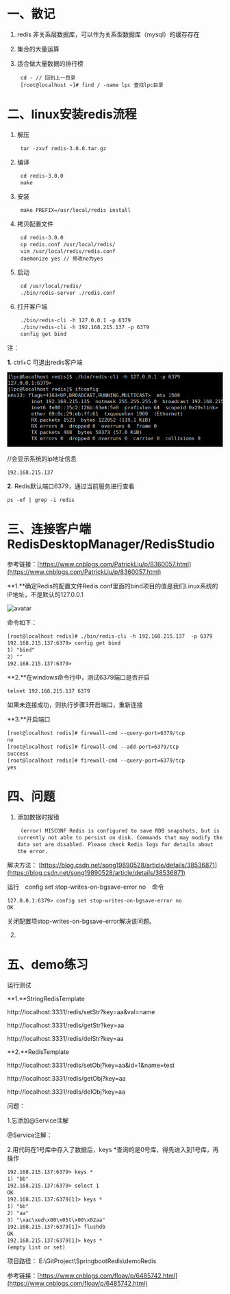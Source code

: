 # 一、散记 #

1. redis 非关系层数据库，可以作为关系型数据库（mysql）的缓存存在
2. 集合的大量运算
3. 适合做大量数据的排行榜

		cd - // 回到上一目录
		[root@localhost ~]# find / -name lpc 查找lpc目录


# 二、linux安装redis流程 #

1. 解压

		tar -zxvf redis-3.0.0.tar.gz

2. 编译

    	cd redis-3.0.0
    	make

3. 安装

      	make PREFIX=/usr/local/redis install

4. 拷贝配置文件

		cd redis-3.0.0
		cp redis.conf /usr/local/redis/
		vim /usr/local/redis/redis.conf
		daemonize yes // 修改no为yes

5. 启动

    	cd /usr/local/redis/
		./bin/redis-server ./redis.conf



6. 打开客户端

    	./bin/redis-cli -h 127.0.0.1 -p 6379
    	./bin/redis-cli -h 192.168.215.137 -p 6379
    	config get bind

注：

**1.** ctrl+C 可退出redis客户端

![avatar](/pic/redis学习1.png)

//会显示系统的ip地址信息

    192.168.215.137

**2.** Redis默认端口6379，通过当前服务进行查看

   	ps -ef | grep -i redis


# 三、连接客户端RedisDesktopManager/RedisStudio #

参考链接：[https://www.cnblogs.com/PatrickLiu/p/8360057.html](https://www.cnblogs.com/PatrickLiu/p/8360057.html)

**1.**确定Redis的配置文件Redis.conf里面的bind项目的值是我们Linux系统的IP地址，不是默认的127.0.0.1

![avatar](E:\book\linux+redis\pic\redis学习2.png)

命令如下：

    [root@localhost redis]# ./bin/redis-cli -h 192.168.215.137  -p 6379
    192.168.215.137:6379> config get bind
    1) "bind"
    2) ""
    192.168.215.137:6379> 


**2.**在windows命令行中，测试6379端口是否开启
	
    telnet 192.168.215.137 6379

如果未连接成功，则执行步骤3开启端口，重新连接

**3.**开启端口

    [root@localhost redis]# firewall-cmd --query-port=6379/tcp
    no
    [root@localhost redis]# firewall-cmd --add-port=6379/tcp
    success
    [root@localhost redis]# firewall-cmd --query-port=6379/tcp
    yes
    




# 四、问题 #

1. 添加数据时报错 

    	(error) MISCONF Redis is configured to save RDB snapshots, but is currently not able to persist on disk. Commands that may modify the data set are disabled. Please check Redis logs for details about the error.


解决方法： [https://blog.csdn.net/song19890528/article/details/38536871](https://blog.csdn.net/song19890528/article/details/38536871)

运行　config set stop-writes-on-bgsave-error no　命令

    127.0.0.1:6379> config set stop-writes-on-bgsave-error no
    OK

关闭配置项stop-writes-on-bgsave-error解决该问题。



2. 


# 五、demo练习 #

运行测试

**1.**StringRedisTemplate

http://localhost:3331/redis/setStr?key=aa&val=name

http://localhost:3331/redis/getStr?key=aa

http://localhost:3331/redis/delStr?key=aa

**2.**RedisTemplate

http://localhost:3331/redis/setObj?key=aa&id=1&name=test

http://localhost:3331/redis/getObj?key=aa

http://localhost:3331/redis/delObj?key=aa


问题：

1.忘添加@Service注解

@Service注解：

2.用代码在1号库中存入了数据后，keys *查询的是0号库，得先进入到1号库，再操作
    
    192.168.215.137:6379> keys *
    1) "bb"
    192.168.215.137:6379> select 1
    OK
    192.168.215.137:6379[1]> keys *
    1) "bb"
    2) "aa"
    3) "\xac\xed\x00\x05t\x00\x02aa"
    192.168.215.137:6379[1]> flushdb
    OK
    192.168.215.137:6379[1]> keys *
    (empty list or set)





项目路径： E:\GitProject\SpringbootRedis\demoRedis

参考链接：[https://www.cnblogs.com/floay/p/6485742.html](https://www.cnblogs.com/floay/p/6485742.html)
